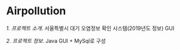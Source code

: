 # Airpollution

*1. 프로젝트 소개*.
서울특별시 대기 오염정보 확인 시스템(2019년도 정보) GUI


*2. 프로젝트 정보*.
Java GUI + MySql로 구성



